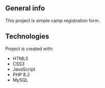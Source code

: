 ## General info
This project is simple camp registration form.
	
## Technologies
Project is created with:
* HTML5
* CSS3
* JavaScript
* PHP 8.2
* MySQL
